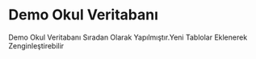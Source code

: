 # Demo Okul Veritabanı
Demo Okul Veritabanı Sıradan Olarak Yapılmıştır.Yeni Tablolar Eklenerek Zenginleştirebilir
